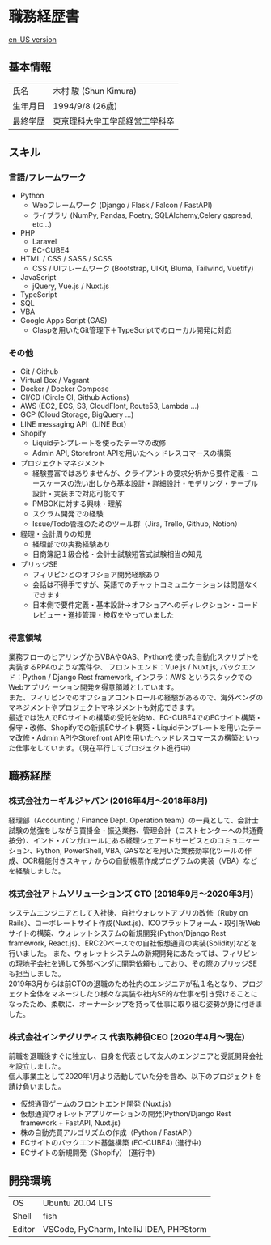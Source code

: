 # 職務経歴書
[en-US version](./README.en.md)

## 基本情報
| | |
|---|-----|
|氏名|木村 駿 (Shun Kimura)|
|生年月日| 1994/9/8 (26歳)|
|最終学歴|東京理科大学工学部経営工学科卒|

## スキル
### 言語/フレームワーク
- Python
  - Webフレームワーク (Django / Flask / Falcon / FastAPI)
  - ライブラリ (NumPy, Pandas, Poetry, SQLAlchemy,Celery  gspread,  etc...)
- PHP
  - Laravel
  - EC-CUBE4
- HTML / CSS / SASS / SCSS
  - CSS / UIフレームワーク (Bootstrap, UIKit, Bluma, Tailwind, Vuetify)
- JavaScript
  - jQuery, Vue.js / Nuxt.js
- TypeScript  
- SQL
- VBA
- Google Apps Script (GAS)
  - Claspを用いたGit管理下＋TypeScriptでのローカル開発に対応

### その他
- Git / Github
- Virtual Box / Vagrant
- Docker / Docker Compose
- CI/CD (Circle CI, Github Actions)
- AWS (EC2, ECS, S3, CloudFlont, Route53, Lambda ...)
- GCP (Cloud Storage, BigQuery ...)
- LINE messaging API（LINE Bot）
- Shopify
  - Liquidテンプレートを使ったテーマの改修
  - Admin API, Storefront APIを用いたヘッドレスコマースの構築
- プロジェクトマネジメント
  - 経験豊富ではありませんが、クライアントの要求分析から要件定義・ユースケースの洗い出しから基本設計・詳細設計・モデリング・テーブル設計・実装まで対応可能です
  - PMBOKに対する興味・理解
  - スクラム開発での経験
  - Issue/Todo管理のためのツール群（Jira, Trello, Github, Notion）
- 経理・会計周りの知見
  - 経理部での実務経験あり
  - 日商簿記１級合格・会計士試験短答式試験相当の知見
- ブリッジSE
  - フィリピンとのオフショア開発経験あり
  - 会話は不得手ですが、英語でのチャットコミュニケーションは問題なくできます
  - 日本側で要件定義・基本設計→オフショアへのディレクション・コードレビュー・進捗管理・検収をやっていました

### 得意領域
業務フローのヒアリングからVBAやGAS、Pythonを使った自動化スクリプトを実装するRPAのような案件や、
フロントエンド：Vue.js / Nuxt.js, バックエンド：Python / Django Rest framework, インフラ：AWS
というスタックでのWebアプリケーション開発を得意領域としています。<br>
また、フィリピンでのオフショアコントロールの経験があるので、海外ベンダのマネジメントやプロジェクトマネジメントも対応できます。<br>
最近では法人でECサイトの構築の受託を始め、EC-CUBE4でのECサイト構築・保守・改修、Shopifyでの新規ECサイト構築・Liquidテンプレートを用いたテーマ改修・Admin APIやStorefront APIを用いたヘッドレスコマースの構築といった仕事をしています。（現在平行してプロジェクト進行中）


## 職務経歴
### 株式会社カーギルジャパン (2016年4月〜2018年8月)
経理部（Accounting / Finance Dept. Operation team）の一員として、会計士試験の勉強をしながら買掛金・振込業務、管理会計（コストセンターへの共通費按分）、インド・バンガロールにある経理シェアードサービスとのコミュニケーション、Python, PowerShell, VBA, GASなどを用いた業務効率化ツールの作成、OCR機能付きスキャナからの自動帳票作成プログラムの実装（VBA）などを経験しました。

### 株式会社アトムソリューションズ CTO (2018年9月〜2020年3月)
システムエンジニアとして入社後、自社ウォレットアプリの改修（Ruby on Rails）、コーポレートサイト作成(Nuxt.js)、ICOプラットフォーム・取引所Webサイトの構築、ウォレットシステムの新規開発(Python/Django Rest framework, React.js)、ERC20ベースでの自社仮想通貨の実装(Solidity)などを行いました。
また、ウォレットシステムの新規開発にあたっては、フィリピンの現地子会社を通して外部ベンダに開発依頼もしており、その際のブリッジSEも担当しました。<br>
2019年3月からは前CTOの退職のため社内のエンジニアが私１名となり、プロジェクト全体をマネージしたり様々な実装や社内SE的な仕事を引き受けることになったため、柔軟に、オーナーシップを持って仕事に取り組む姿勢が身に付きました。

### 株式会社インテグリティス 代表取締役CEO (2020年4月〜現在)
前職を退職後すぐに独立し、自身を代表として友人のエンジニアと受託開発会社を設立しました。<br>
個人事業主として2020年1月より活動していた分を含め、以下のプロジェクトを請け負いました。
- 仮想通貨ゲームのフロントエンド開発 (Nuxt.js)
- 仮想通貨ウォレットアプリケーションの開発(Python/Django Rest framework + FastAPI, Nuxt.js)
- 株の自動売買アルゴリズムの作成（Python / FastAPI）
- ECサイトのバックエンド基盤構築 (EC-CUBE4) (進行中)
- ECサイトの新規開発（Shopify） (進行中)


## 開発環境
| | |
|---|-----|
|OS|Ubuntu 20.04 LTS|
|Shell| fish |
|Editor| VSCode, PyCharm, IntelliJ IDEA, PHPStorm |